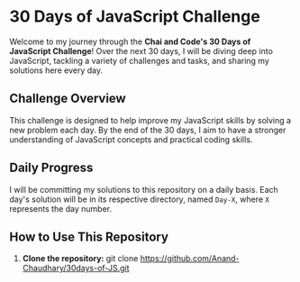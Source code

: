 # 30 Days of JavaScript Challenge

Welcome to my journey through the **Chai and Code's 30 Days of JavaScript Challenge**! Over the next 30 days, I will be diving deep into JavaScript, tackling a variety of challenges and tasks, and sharing my solutions here every day. 

## Challenge Overview

This challenge is designed to help improve my JavaScript skills by solving a new problem each day. By the end of the 30 days, I aim to have a stronger understanding of JavaScript concepts and practical coding skills.

## Daily Progress

I will be committing my solutions to this repository on a daily basis. Each day's solution will be in its respective directory, named `Day-X`, where `X` represents the day number.

## How to Use This Repository

1. **Clone the repository:**
   git clone https://github.com/Anand-Chaudhary/30days-of-JS.git
